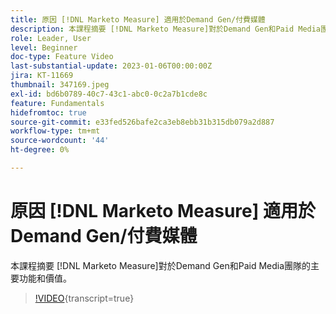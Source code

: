 ```yaml
---
title: 原因 [!DNL Marketo Measure] 適用於Demand Gen/付費媒體
description: 本課程摘要 [!DNL Marketo Measure]對於Demand Gen和Paid Media團隊的主要功能和價值。
role: Leader, User
level: Beginner
doc-type: Feature Video
last-substantial-update: 2023-01-06T00:00:00Z
jira: KT-11669
thumbnail: 347169.jpeg
exl-id: bd6b0789-40c7-43c1-abc0-0c2a7b1cde8c
feature: Fundamentals
hidefromtoc: true
source-git-commit: e33fed526bafe2ca3eb8ebb31b315db079a2d887
workflow-type: tm+mt
source-wordcount: '44'
ht-degree: 0%

---
```


# 原因 [!DNL Marketo Measure] 適用於Demand Gen/付費媒體

本課程摘要 [!DNL Marketo Measure]對於Demand Gen和Paid Media團隊的主要功能和價值。

>[!VIDEO](https://video.tv.adobe.com/v/347169/?learn=on){transcript=true}
